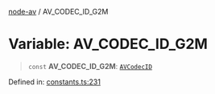 [node-av](../globals.md) / AV\_CODEC\_ID\_G2M

# Variable: AV\_CODEC\_ID\_G2M

> `const` **AV\_CODEC\_ID\_G2M**: [`AVCodecID`](../type-aliases/AVCodecID.md)

Defined in: [constants.ts:231](https://github.com/seydx/av/blob/f8631fc881b394300b1479f511d55cf1c370a87f/src/constants/constants.ts#L231)
